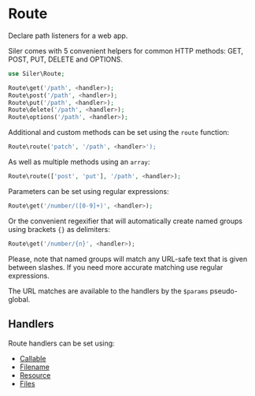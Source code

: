 # Route

Declare path listeners for a web app.

Siler comes with 5 convenient helpers for common HTTP methods: GET, POST, PUT, DELETE and OPTIONS.

```php
use Siler\Route;

Route\get('/path', <handler>);
Route\post('/path', <handler>);
Route\put('/path', <handler>);
Route\delete('/path', <handler>);
Route\options('/path', <handler>);
```

Additional and custom methods can be set using the `route` function:

```php
Route\route('patch', '/path', <handler>');
```

As well as multiple methods using an `array`:

```php
Route\route(['post', 'put'], '/path', <handler>);
```

Parameters can be set using regular expressions:

```php
Route\get('/number/([0-9]+)', <handler>);
```

Or the convenient regexifier that will automatically create named groups using brackets `{}` as delimiters:

```php
Route\get('/number/{n}', <handler>);
```

Please, note that named groups will match any URL-safe text that is given between slashes. If you need more accurate matching use regular expressions.

The URL matches are available to the handlers by the `$params` pseudo-global.

## Handlers

Route handlers can be set using:

* [Callable](callable.md)
* [Filename](filename.md)
* [Resource](resource.md)
* [Files](files.md)
